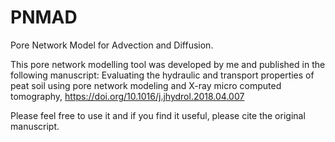 # PNMAD
Pore Network Model for Advection and Diffusion. 

This pore network modelling tool was developed by me and published in the following manuscript:
Evaluating the hydraulic and transport properties of peat soil using pore network modeling and X-ray micro computed tomography, https://doi.org/10.1016/j.jhydrol.2018.04.007

Please feel free to use it and if you find it useful, please cite the original manuscript. 
